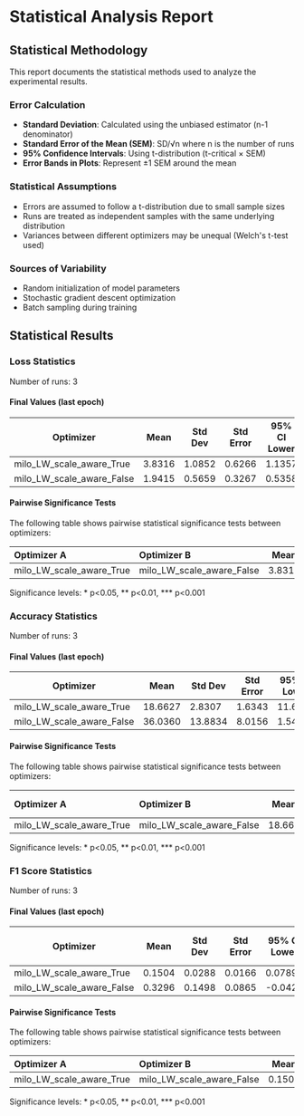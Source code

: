 # Statistical Analysis Report

## Statistical Methodology

This report documents the statistical methods used to analyze the experimental results.

### Error Calculation

- **Standard Deviation**: Calculated using the unbiased estimator (n-1 denominator)
- **Standard Error of the Mean (SEM)**: SD/√n where n is the number of runs
- **95% Confidence Intervals**: Using t-distribution (t-critical × SEM)
- **Error Bands in Plots**: Represent ±1 SEM around the mean

### Statistical Assumptions

- Errors are assumed to follow a t-distribution due to small sample sizes
- Runs are treated as independent samples with the same underlying distribution
- Variances between different optimizers may be unequal (Welch's t-test used)

### Sources of Variability

- Random initialization of model parameters
- Stochastic gradient descent optimization
- Batch sampling during training

## Statistical Results

### Loss Statistics

Number of runs: 3

#### Final Values (last epoch)

| Optimizer | Mean | Std Dev | Std Error | 95% CI Lower | 95% CI Upper |
|-----------|------|---------|-----------|--------------|-------------|
| milo_LW_scale_aware_True | 3.8316 | 1.0852 | 0.6266 | 1.1357 | 6.5274 |
| milo_LW_scale_aware_False | 1.9415 | 0.5659 | 0.3267 | 0.5358 | 3.3473 |

#### Pairwise Significance Tests

The following table shows pairwise statistical significance tests between optimizers:

| Optimizer A             | Optimizer B              |   Mean A |   Mean B | Better                   |   p-value | Significant   | Metric     |
|:------------------------|:-------------------------|---------:|---------:|:-------------------------|----------:|:--------------|:-----------|
| milo_LW_scale_aware_True | milo_LW_scale_aware_False |  3.83157 |  1.94154 | milo_LW_scale_aware_False | 0.0750457 |               | final_loss |

Significance levels: * p<0.05, ** p<0.01, *** p<0.001

### Accuracy Statistics

Number of runs: 3

#### Final Values (last epoch)

| Optimizer | Mean | Std Dev | Std Error | 95% CI Lower | 95% CI Upper |
|-----------|------|---------|-----------|--------------|-------------|
| milo_LW_scale_aware_True | 18.6627 | 2.8307 | 1.6343 | 11.6308 | 25.6945 |
| milo_LW_scale_aware_False | 36.0360 | 13.8834 | 8.0156 | 1.5477 | 70.5243 |

#### Pairwise Significance Tests

The following table shows pairwise statistical significance tests between optimizers:

| Optimizer A             | Optimizer B              |   Mean A |   Mean B | Better                   |   p-value | Significant   | Metric         |
|:------------------------|:-------------------------|---------:|---------:|:-------------------------|----------:|:--------------|:---------------|
| milo_LW_scale_aware_True | milo_LW_scale_aware_False |  18.6627 |   36.036 | milo_LW_scale_aware_False |  0.157815 |               | final_accuracy |

Significance levels: * p<0.05, ** p<0.01, *** p<0.001

### F1 Score Statistics

Number of runs: 3

#### Final Values (last epoch)

| Optimizer | Mean | Std Dev | Std Error | 95% CI Lower | 95% CI Upper |
|-----------|------|---------|-----------|--------------|-------------|
| milo_LW_scale_aware_True | 0.1504 | 0.0288 | 0.0166 | 0.0789 | 0.2219 |
| milo_LW_scale_aware_False | 0.3296 | 0.1498 | 0.0865 | -0.0425 | 0.7018 |

#### Pairwise Significance Tests

The following table shows pairwise statistical significance tests between optimizers:

| Optimizer A             | Optimizer B              |   Mean A |   Mean B | Better                   |   p-value | Significant   | Metric         |
|:------------------------|:-------------------------|---------:|---------:|:-------------------------|----------:|:--------------|:---------------|
| milo_LW_scale_aware_True | milo_LW_scale_aware_False |  0.15041 | 0.329645 | milo_LW_scale_aware_False |  0.169979 |               | final_f1_score |

Significance levels: * p<0.05, ** p<0.01, *** p<0.001

